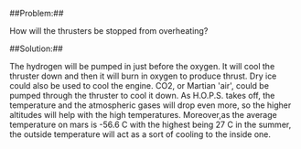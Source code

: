 ##Problem:##

How will the thrusters be stopped from overheating?

##Solution:##

The hydrogen will be pumped in just before the oxygen. It will cool the
thruster down and then it will burn in oxygen to produce thrust. Dry ice
could also be used to cool the engine. CO2, or Martian 'air', could be
pumped through the thruster to cool it down.
As H.O.P.S. takes off, the temperature and the atmospheric gases will drop even more, so the higher altitudes will help with the high temperatures. Moreover,as the average temperature on mars is -56.6 C with the highest being 27 C in the summer, the outside temperature will act as a sort of cooling to the inside one.
